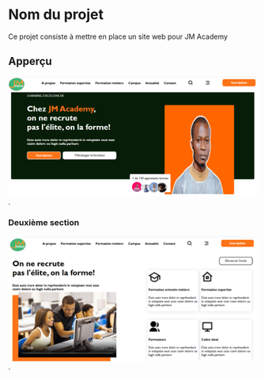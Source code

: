 # Nom du projet

Ce projet consiste à mettre en place un site web pour JM Academy

## Apperçu


![capture d'écran du site web](./images/jm_section1.PNG).


### Deuxième section

![capture d'écran du site web](./images/jm_section2.PNG).

